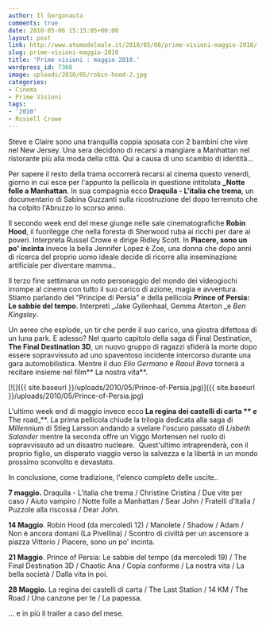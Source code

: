 ```yaml
---
author: Il Gorgonauta
comments: true
date: 2010-05-06 15:15:05+00:00
layout: post
link: http://www.atomodelmale.it/2010/05/06/prime-visioni-maggio-2010/
slug: prime-visioni-maggio-2010
title: 'Prime visioni : maggio 2010.'
wordpress_id: 7368
image: uploads/2010/05/robin-hood-2.jpg
categories:
- Cinema
- Prime Visioni
tags:
- '2010'
- Russell Crowe
---
```



Steve e Claire sono una tranquilla coppia sposata con 2 bambini che vive  nel New Jersey. Una sera decidono di recarsi a mangiare a Manhattan  nel ristorante più alla moda della città. Qui a causa di uno scambio di identità...

Per sapere il resto della trama occorrerà recarsi al cinema questo venerdì, giorno in cui esce per l'appunto la pellicola in questione intitolata **_Notte folle a Manhattan**. In sua compagnia ecco **Draquila - L'italia che trema**, un documentario di Sabina Guzzanti sulla ricostruzione del dopo terremoto che ha colpito l'Abruzzo lo scorso anno.

Il secondo week end del mese giunge nelle sale cinematografiche **Robin Hood**, il fuorilegge che nella foresta di Sherwood ruba ai ricchi per dare ai poveri. Interpreta Russel Crowe e dirige Ridley Scott. In **Piacere, sono un po' incinta** invece la bella Jennifer Lopez è Zoe, una donna che dopo anni di ricerca del proprio uomo ideale decide di ricorre alla inseminazione artificiale per diventare mamma..

Il terzo fine settimana un noto personaggio del mondo dei videogiochi irrompe al cinema con tutto il suo carico di azione, magia e avventura. Stiamo parlando del "Principe di Persia" e della pellicola **Prince of Persia: Le sabbie del tempo**. Interpreti _Jake Gyllenhaal, Gemma Aterton _e _Ben Kingsley_.

Un aereo che esplode, un tir che perde il suo carico, una giostra difettosa di un luna park. E adesso? Nel quarto capitolo della saga di Final Destination, **The Final Destination 3D**, un nuovo gruppo di ragazzi sfiderà la morte dopo essere sopravvissuto ad uno spaventoso incidente intercorso durante una gara automobilistica. Mentre il duo _Elio Germano_ e _Raoul Bova_ tornerà a recitare insieme nel film** La nostra vita**.

[![]({{ site.baseurl }}/uploads/2010/05/Prince-of-Persia.jpg)]({{ site.baseurl }}/uploads/2010/05/Prince-of-Persia.jpg)

L'ultimo week end di maggio invece ecco **La regina dei castelli di carta ** _e_** The road_**. La prima pellicola chiude la trilogia dedicata alla saga di _Millennium_ di Stieg Larsson andando a svelare l'oscuro passato di _Lisbeth Salander_ mentre la seconda offre un Viggo Mortensen nel ruolo di sopravvissuto ad un disastro nucleare.  Quest'ultimo intraprenderà, con il proprio figlio, un disperato viaggio verso la salvezza e la libertà in un mondo prossimo sconvolto e devastato.

In conclusione, come tradizione, l'elenco completo delle uscite..

**7 maggio.** Draquila - L'italia che trema / Christine Cristina / Due vite per caso / Aiuto vampiro / Notte folle a Manhattan / Sear John / Fratelli d'Italia / Puzzole alla riscossa / Dear John.

**14 Maggio**. Robin Hood (da mercoledì 12) / Manolete / Shadow / Adam / Non è ancora domani (La Pivellina) / Scontro di civiltà per un ascensore a piazza Vittorio / Piacere, sono un po' incinta.

**21 Maggio**. Prince of Persia: Le sabbie del tempo (da mercoledì 19) / The Final Destination 3D / Chaotic Ana / Copia conforme / La nostra vita / La bella società / Dalla vita in poi.

**28 Maggio.** La regina dei castelli di carta / The Last Station / 14 KM / The Road / Una canzone per te / La papessa.

... e in più il trailer a caso del mese.

